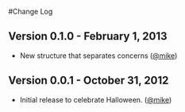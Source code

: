 
#Change Log

## Version 0.1.0 - February 1, 2013

- New structure that separates concerns ([@mike][]) 

## Version 0.0.1 - October 31, 2012

- Initial release to celebrate Halloween. ([@mike][])

[@mike]: https://github.com/mike-spainhower

